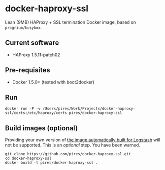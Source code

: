 # docker-haproxy-ssl
Lean (9MB) HAProxy + SSL termination Docker image, based on `progrium/busybox`.

## Current software

* HAProxy 1.5.11-patch02

## Pre-requisites

* Docker 1.5.0+ (tested with boot2docker)

## Run

```
docker run -P -v /Users/pires/Work/Projects/docker-haproxy-ssl/certs:/etc/haproxy/certs pires/docker-haproxy-ssl
```

## Build images (optional)

Providing your own version of [the image automatically built for Logstash](https://registry.hub.docker.com/u/pires/docker-haproxy-ssl) will not be supported. This is an *optional* step. You have been warned.

```
git clone https://github.com/pires/docker-haproxy-ssl.git
cd docker-haproxy-ssl
docker build -t pires/docker-haproxy-ssl .
```